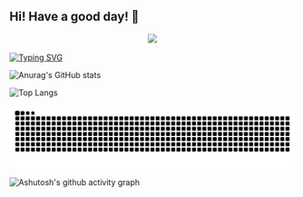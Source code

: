 ## Hi! Have a good day! 👋


<p align="center">
<img src="https://capsule-render.vercel.app/api?type=waving&color=timeGradient&height=250&section=header&text=HI%20THERE!&fontSize=80&fontAlign=50&fontAlignY=30&animation=twinkling" />
</p>

[![Typing SVG](https://readme-typing-svg.demolab.com?font=Fira+Code&pause=1000&color=33F7DF&width=435&lines=There+is+JinYu!;Programing+is+life)](https://git.io/typing-svg)

![Anurag's GitHub stats](https://github-readme-stats.vercel.app/api?username=Torchman005&show_icons=true&theme=tokyonight)
<!-- Github统计卡片 -->
<!-- [![Readme Card](https://github-readme-stats.vercel.app/api/pin/?username=Torchman005&repo=github-readme-stats)](https://github.com/Torchman005/github-readme-stats) <!-- 允许仓库置顶超过6个 -->

![Top Langs](https://github-readme-stats.vercel.app/api/top-langs/?username=Torchman005&show_icons=true&theme=tokyonight)  <!-- 使用语言统计 -->

<picture>
  <source media="(prefers-color-scheme: dark)" srcset="https://raw.githubusercontent.com/Torchman005/Torchman005/output/github-contribution-grid-snake-dark.svg">
  <source media="(prefers-color-scheme: light)" srcset="https://raw.githubusercontent.com/Torchman005/Torchman005/output/github-contribution-grid-snake.svg">
  <img alt="github contribution grid snake animation" src="https://raw.githubusercontent.com/Torchman005/Torchman005/output/github-contribution-grid-snake.svg">
</picture>


![Ashutosh's github activity graph](https://github-readme-activity-graph.vercel.app/graph?username=Torchman005&theme=react)












<!--
**Torchman005/Torchman005** is a ✨ _special_ ✨ repository because its `README.md` (this file) appears on your GitHub profile.

Here are some ideas to get you started:

- 🔭 I’m currently working on ...
- 🌱 I’m currently learning ...
- 👯 I’m looking to collaborate on ...
- 🤔 I’m looking for help with ...
- 💬 Ask me about ...
- 📫 How to reach me: ...
- 😄 Pronouns: ...
- ⚡ Fun fact: ...
-->
